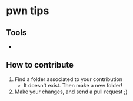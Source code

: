 # pwn tips

## Tools
*


## How to contribute
1. Find a folder associated to your contribution
    * It doesn't exist. Then make a new folder!
2. Make your changes, and send a pull request ;) 

